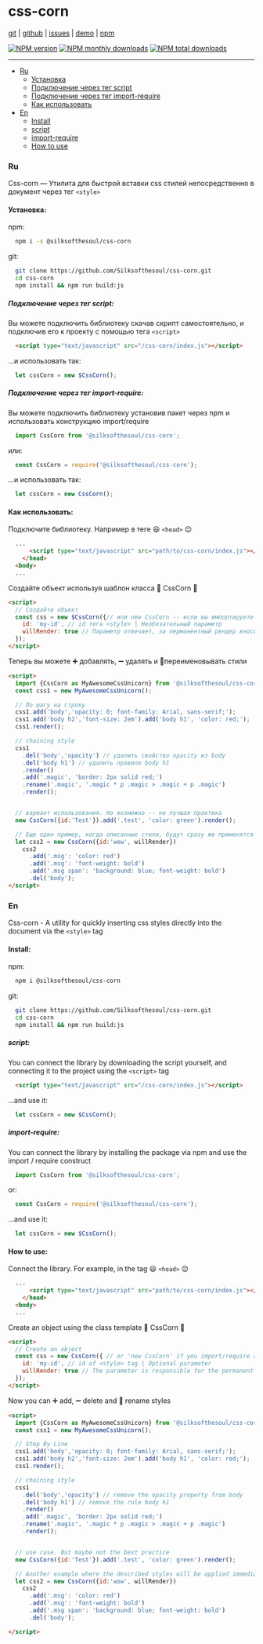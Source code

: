 # css-corn

[git][git] \|
[github][github] \|
[issues][issues] \|
[demo][demo] \|
[npm][npm]

[![NPM version](https://img.shields.io/npm/v/@silksofthesoul/css-corn.svg?style=flat)](https://www.npmjs.com/package/@silksofthesoul/css-corn) [![NPM monthly downloads](https://img.shields.io/npm/dm/@silksofthesoul/css-corn.svg?style=flat)](https://npmjs.org/package/@silksofthesoul/css-corn) [![NPM total downloads](https://img.shields.io/npm/dt/@silksofthesoul/css-corn.svg?style=flat)](https://npmjs.org/package/@silksofthesoul/css-corn)
* * *

-   [Ru](#ru)
    -   [Установка](#установка)
      -   [Подключение через тег script](#подключение-через-тег-script)
      -   [Подключение через тег import-require](#подключение-через-тег-import-require)
    -   [Как использовать](#как-использовать)
-   [En](#en)
    -   [Install](#install)
      -   [script](#script)
      -   [import-require](#import-require)
    -   [How to use](#How-to-use)

### Ru

Css-corn — Утилита для быстрой вставки css стилей непосредственно в документ через тег `<style>`

#### Установка:

npm:

```bash
  npm i -s @silksofthesoul/css-corn
```

git:

```bash
  git clone https://github.com/Silksofthesoul/css-corn.git
  cd css-corn
  npm install && npm run build:js
```

##### Подключение через тег script:

Вы можете подключить библиотеку скачав скрипт самостоятельно, и подключив его к проекту с помощью тега `<script>`

```html
  <script type="text/javascript" src="/css-corn/index.js"></script>
```
...и использовать так:
```js
  let cssCorn = new $CssCorn();
```

##### Подключение через тег import-require:

Вы можете подключить библиотеку установив пакет через npm и использовать конструкцию import/require
```js
  import CssCorn from '@silksofthesoul/css-corn';
```
или:
```js
  const CssCorn = require('@silksofthesoul/css-corn');
```
...и использовать так:
```js
  let cssCorn = new CssCorn();
```
#### Как использовать:

Подключите библиотеку. Например в теге 😃 `<head>` 😉

```html
  ...
      <script type="text/javascript" src="path/to/css-corn/index.js"></script>
    </head>
  <body>
  ...
```

Создайте объект используя шаблон класса 🦄 CssCorn 🌽

```html
<script>
  // Создайте объект
  const css = new $CssCorn({// или new CssCorn -- если вы импортируете модуль
    id: 'my-id', // id тега <style> | Необязательный параметр
    willRender: true // Параметр отвечает, за перманентный рендер вносимых стилей | Не обязательный параметр, по умолчанию – false
  });
</script>
```

Теперь вы можете ➕ добавлять, ➖ удалять и 📝переименовывать стили

```html
<script>
  import {CssCorn as MyAwesomeCssUnicorn} from '@silksofthesoul/css-corn';
  const css1 = new MyAwesomeCssUnicorn();

  // По шагу на строку
  css1.add('body','opacity: 0; font-family: Arial, sans-serif;');
  css1.add('body h2','font-size: 2em').add('body h1', 'color: red;');
  css1.render();

  // chaining style
  css1
    .del('body','opacity') // удалить свойство opacity из body
    .del('body h1') // удалить правило body h1
    .render()
    .add('.magic', 'border: 2px solid red;')
    .rename('.magic', '.magic * p .magic > .magic + p .magic')
    .render();


  // вариант использования. Но возможно -- не лучшая практика
  new CssCorn({id:'Test'}).add('.test', 'color: green').render();

  // Еще один пример, когда описанные стили, будут сразу же применятся
  let css2 = new CssCorn({id:'wow', willRender})
    css2
      .add('.msg': 'color: red')
      .add('.msg': 'font-weight: bold')
      .add('.msg span': 'background: blue; font-weight: bold')
      .del('body');
</script>
```

### En

Css-corn - A utility for quickly inserting css styles directly into the document via the `<style>` tag

#### Install:

npm:

```bash
  npm i @silksofthesoul/css-corn
```

git:

```bash
  git clone https://github.com/Silksofthesoul/css-corn.git
  cd css-corn
  npm install && npm run build:js
```

##### script:

You can connect the library by downloading the script yourself, and connecting it to the project using the `<script>` tag

```html
  <script type="text/javascript" src="/css-corn/index.js"></script>
```
...and use it:
```js
  let cssCorn = new $CssCorn();
```

##### import-require:

You can connect the library by installing the package via npm and use the import / require construct
```js
  import CssCorn from '@silksofthesoul/css-corn';
```
or:
```js
  const CssCorn = require('@silksofthesoul/css-corn');
```
...and use it:
```js
  let cssCorn = new $CssCorn();
```

#### How to use:

Connect the library. For example, in the tag 😃 `<head>` 😉

```html
  ...
      <script type="text/javascript" src="path/to/css-corn/index.js"></script>
    </head>
  <body>
  ...
```

Create an object using the class template 🦄 CssCorn 🌽

```html
<script>
  // Create an object
  const css = new CssCorn({ // or 'new CssCorn' if you import/require a module
    id: 'my-id', // id of <style> tag | Optional parameter
    willRender: true // The parameter is responsible for the permanent rendering of insertion styles | Optional parameter, false by default
  });
</script>
```

Now you can ➕ add, ➖ delete and 📝 rename styles

```html
<script>
  import {CssCorn as MyAwesomeCssUnicorn} from '@silksofthesoul/css-corn';
  const css1 = new MyAwesomeCssUnicorn();

  // Step By Line
  css1.add('body','opacity: 0; font-family: Arial, sans-serif;');
  css1.add('body h2','font-size: 2em').add('body h1', 'color: red;');
  css1.render();

  // chaining style
  css1
    .del('body','opacity') // remove the opacity property from body
    .del('body h1') // remove the rule body h1
    .render()
    .add('.magic', 'border: 2px solid red;')
    .rename('.magic', '.magic * p .magic > .magic + p .magic')
    .render();


  // use case. But maybe not the best practice
  new CssCorn({id:'Test'}).add('.test', 'color: green').render();

  // Another example where the described styles will be applied immediately
  let css2 = new CssCorn({id:'wow', willRender})
    css2
      .add('.msg': 'color: red')
      .add('.msg': 'font-weight: bold')
      .add('.msg span': 'background: blue; font-weight: bold')
      .del('body');

</script>
```

[git]: https://github.com/Silksofthesoul/css-corn.git

[github]: https://github.com/Silksofthesoul/css-corn

[issues]: https://github.com/Silksofthesoul/css-corn/issues

[npm]: https://www.npmjs.com/package/@silksofthesoul/css-corn

[demo]: https://github.com/Silksofthesoul/css-corn/blob/master/demo.html
